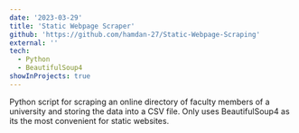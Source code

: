 ```yaml
---
date: '2023-03-29'
title: 'Static Webpage Scraper'
github: 'https://github.com/hamdan-27/Static-Webpage-Scraping'
external: ''
tech:
  - Python
  - BeautifulSoup4
showInProjects: true
---
```


Python script for scraping an online directory of faculty members of a university and storing the data into a CSV file. Only uses BeautifulSoup4 as its the most convenient for static websites.
